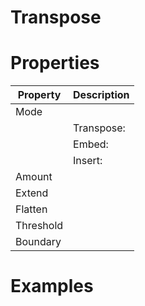 # Transpose


# Properties


| Property | Description| 
| -------- | -----------|
| Mode |  |
| | Transpose: <desc> |
| | Embed: <desc> |
| | Insert: <desc> |
| Amount |  |
| Extend |  |
| Flatten |  |
| Threshold |  |
| Boundary |  |




# Examples
